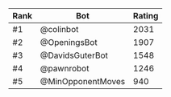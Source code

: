 Rank|Bot|Rating
---|---|---
#1|@colinbot|2031
#2|@OpeningsBot|1907
#3|@DavidsGuterBot|1548
#4|@pawnrobot|1246
#5|@MinOpponentMoves|940
